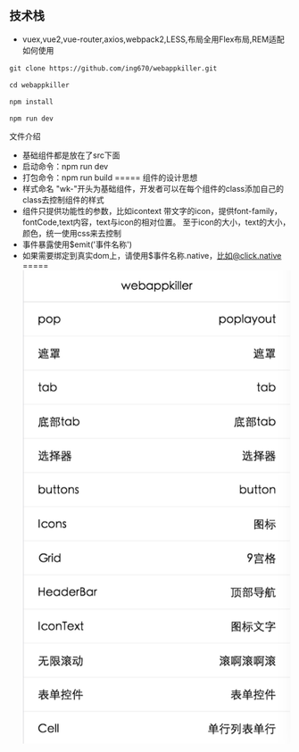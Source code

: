
## 技术栈
- vuex,vue2,vue-router,axios,webpack2,LESS,布局全用Flex布局,REM适配
如何使用
```
git clone https://github.com/ing670/webappkiller.git
```
```
cd webappkiller
```
```
npm install
```
```
npm run dev
```
文件介绍
- 基础组件都是放在了src下面
- 启动命令：npm run dev
- 打包命令：npm run build
=====
组件的设计思想
- 样式命名 "wk-"开头为基础组件，开发者可以在每个组件的class添加自己的class去控制组件的样式
- 组件只提供功能性的参数，比如icontext 带文字的icon，提供font-family，fontCode,text内容，text与icon的相对位置。
至于icon的大小，text的大小，颜色，统一使用css来去控制
- 事件暴露使用$emit('事件名称')
- 如果需要绑定到真实dom上，请使用$事件名称.native，比如@click.native
=====
![image](https://github.com/ing670/webappkiller/blob/master/doc/imgs/abc.png)




